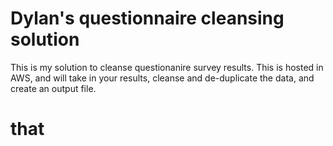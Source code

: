 # Dylan's questionnaire cleansing solution

This is my solution to cleanse questionanire survey results.  This is hosted in AWS, and will take in your results, cleanse and de-duplicate the data, and create an output file.

# that
